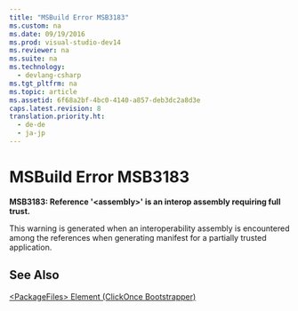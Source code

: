 ```yaml
---
title: "MSBuild Error MSB3183"
ms.custom: na
ms.date: 09/19/2016
ms.prod: visual-studio-dev14
ms.reviewer: na
ms.suite: na
ms.technology: 
  - devlang-csharp
ms.tgt_pltfrm: na
ms.topic: article
ms.assetid: 6f68a2bf-4bc0-4140-a857-deb3dc2a8d3e
caps.latest.revision: 8
translation.priority.ht: 
  - de-de
  - ja-jp
---
```

# MSBuild Error MSB3183
**MSB3183: Reference '<assembly\>' is an interop assembly requiring full trust.**  
  
 This warning is generated when an interoperability assembly is encountered among the references when generating manifest for a partially trusted application.  
  
## See Also  
 [<PackageFiles\> Element (ClickOnce Bootstrapper)](../vs140/-PackageFiles--Element--Bootstrapper-.md)